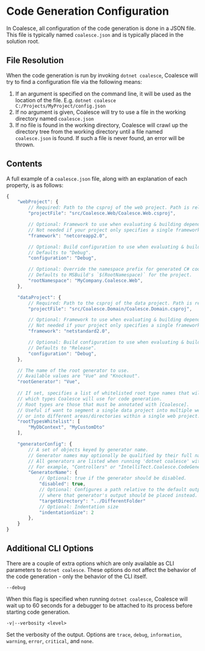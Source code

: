 
# Code Generation Configuration

In Coalesce, all configuration of the code generation is done in a JSON file. This file is typically named ``coalesce.json`` and is typically placed in the solution root.

## File Resolution

When the code generation is run by invoking ``dotnet coalesce``, Coalesce will try to find a configuration file via the following means:

1. If an argument is specified on the command line, it will be used as the location of the file. E.g. ``dotnet coalesce C:/Projects/MyProject/config.json``
2. If no argument is given, Coalesce will try to use a file in the working directory named ``coalesce.json``
3. If no file is found in the working directory, Coalesce will crawl up the directory tree from the working directory until a file named ``coalesce.json`` is found. If such a file is never found, an error will be thrown.


## Contents

A full example of a ``coalesce.json`` file, along with an explanation of each property, is as follows:


``` js
{
    "webProject": {
        // Required: Path to the csproj of the web project. Path is relative to location of this coalesce.json file.
        "projectFile": "src/Coalesce.Web/Coalesce.Web.csproj",

        // Optional: Framework to use when evaluating & building dependencies.
        // Not needed if your project only specifies a single framework - only required for multi-targeting projects.
        "framework": "netcoreapp2.0",

        // Optional: Build configuration to use when evaluating & building dependencies.
        // Defaults to "Debug".
        "configuration": "Debug",

        // Optional: Override the namespace prefix for generated C# code.
        // Defaults to MSBuild's `$(RootNamespace)` for the project.
        "rootNamespace": "MyCompany.Coalesce.Web",
    },

    "dataProject": {
        // Required: Path to the csproj of the data project. Path is relative to location of this coalesce.json file.
        "projectFile": "src/Coalesce.Domain/Coalesce.Domain.csproj",

        // Optional: Framework to use when evaluating & building dependencies.
        // Not needed if your project only specifies a single framework - only required for multi-targeting projects.
        "framework": "netstandard2.0",

        // Optional: Build configuration to use when evaluating & building dependencies.
        // Defaults to "Release".
        "configuration": "Debug",
    },

    // The name of the root generator to use.
    // Available values are "Vue" and "Knockout".
    "rootGenerator": "Vue",
            
    // If set, specifies a list of whitelisted root type names that will restrict
    // which types Coalesce will use for code generation. 
    // Root types are those that must be annotated with [Coalesce].
    // Useful if want to segment a single data project into multiple web projects, 
    // or into different areas/directories within a single web project.
    "rootTypesWhitelist": [
        "MyDbContext", "MyCustomDto"
    ],

    "generatorConfig": {
        // A set of objects keyed by generator name.
        // Generator names may optionally be qualified by their full namespace.
        // All generators are listed when running 'dotnet coalesce' with '--verbosity debug'.
        // For example, "Controllers" or "IntelliTect.Coalesce.CodeGeneration.Vue.Generators.Controllers".
        "GeneratorName": {
            // Optional: true if the generator should be disabled.
            "disabled": true,
            // Optional: Configures a path relative to the default output path for the generator
            // where that generator's output should be placed instead.
            "targetDirectory": "../DifferentFolder"
            // Optional: Indentation size
            "indentationSize": 2 
        },
    }
}
```

## Additional CLI Options

There are a couple of extra options which are only available as CLI parameters to ``dotnet coalesce``. These options do not affect the behavior of the code generation - only the behavior of the CLI itself.

``--debug``

When this flag is specified when running ``dotnet coalesce``, Coalesce will wait up to 60 seconds for a debugger to be attached to its process before starting code generation.

``-v|--verbosity <level>``

Set the verbosity of the output. Options are ``trace``, ``debug``, ``information``, ``warning``, ``error``, ``critical``, and ``none``.
